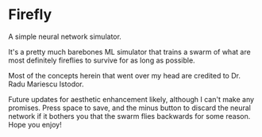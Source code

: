 # Firefly
A simple neural network simulator.

It's a pretty much barebones ML simulator that trains a swarm of what are most definitely fireflies to survive for as long as possible.

Most of the concepts herein that went over my head are credited to Dr. Radu Mariescu Istodor.

Future updates for aesthetic enhancement likely, although I can't make any promises. Press space to save, and the minus button to
discard the neural network if it bothers you that the swarm flies backwards for some reason. Hope you enjoy!
